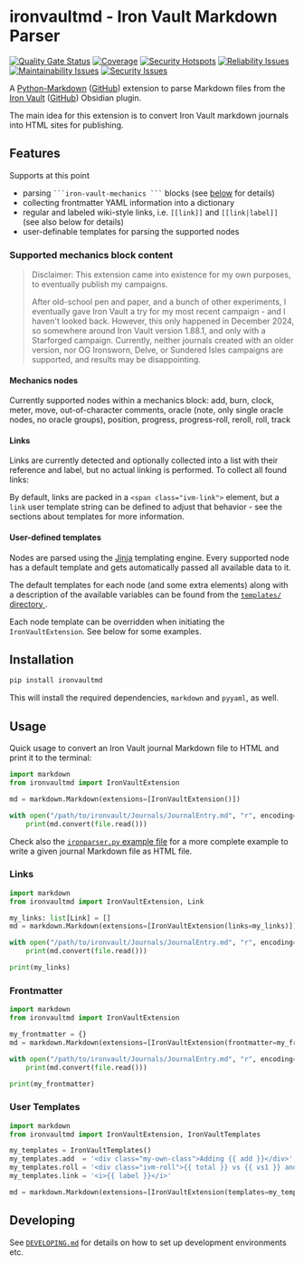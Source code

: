 # ironvaultmd - Iron Vault Markdown Parser
[![Quality Gate Status](https://sonarqube.craplab.fi/api/project_badges/measure?project=iron-vault-mdparser&metric=alert_status&token=sqb_09511c290a6a0c81316431640636eeed4db43f92)](https://sonarqube.craplab.fi/dashboard?id=iron-vault-mdparser)
[![Coverage](https://sonarqube.craplab.fi/api/project_badges/measure?project=iron-vault-mdparser&metric=coverage&token=sqb_09511c290a6a0c81316431640636eeed4db43f92)](https://sonarqube.craplab.fi/dashboard?id=iron-vault-mdparser)
[![Security Hotspots](https://sonarqube.craplab.fi/api/project_badges/measure?project=iron-vault-mdparser&metric=security_hotspots&token=sqb_09511c290a6a0c81316431640636eeed4db43f92)](https://sonarqube.craplab.fi/dashboard?id=iron-vault-mdparser)
[![Reliability Issues](https://sonarqube.craplab.fi/api/project_badges/measure?project=iron-vault-mdparser&metric=software_quality_reliability_issues&token=sqb_09511c290a6a0c81316431640636eeed4db43f92)](https://sonarqube.craplab.fi/dashboard?id=iron-vault-mdparser)
[![Maintainability Issues](https://sonarqube.craplab.fi/api/project_badges/measure?project=iron-vault-mdparser&metric=software_quality_maintainability_issues&token=sqb_09511c290a6a0c81316431640636eeed4db43f92)](https://sonarqube.craplab.fi/dashboard?id=iron-vault-mdparser)
[![Security Issues](https://sonarqube.craplab.fi/api/project_badges/measure?project=iron-vault-mdparser&metric=software_quality_security_issues&token=sqb_09511c290a6a0c81316431640636eeed4db43f92)](https://sonarqube.craplab.fi/dashboard?id=iron-vault-mdparser)

A [Python-Markdown](https://pypi.org/project/Markdown/) ([GitHub](https://github.com/Python-Markdown/markdown)) extension to parse Markdown files from the [Iron Vault](https://ironvault.quest/) ([GitHub](https://github.com/iron-vault-plugin/iron-vault)) Obsidian plugin.

The main idea for this extension is to convert Iron Vault markdown journals into HTML sites for publishing.

## Features

Supports at this point
 - parsing ` ```iron-vault-mechanics ``` ` blocks (see [below](#supported-mechanics-block-content) for details)
 - collecting frontmatter YAML information into a dictionary
 - regular and labeled wiki-style links, i.e. `[[link]]` and `[[link|label]]` (see also below for details)
 - user-definable templates for parsing the supported nodes

### Supported mechanics block content

> Disclaimer: This extension came into existence for my own purposes, to eventually publish my campaigns.
>
> After old-school pen and paper, and a bunch of other experiments, I eventually gave Iron Vault a try for my most recent campaign - and I haven't looked back.
However, this only happened in December 2024, so somewhere around Iron Vault version 1.88.1, and only with a Starforged campaign.
Currently, neither journals created with an older version, nor OG Ironsworn, Delve, or Sundered Isles campaigns are supported,
and results may be disappointing.

#### Mechanics nodes
Currently supported nodes within a mechanics block: add, burn, clock, meter, move, out-of-character comments, oracle (note, only single oracle nodes, no oracle groups), 
position, progress, progress-roll, reroll, roll, track

#### Links
Links are currently detected and optionally collected into a list with their reference and label,
but no actual linking is performed. To collect all found links:

By default, links are packed in a `<span class="ivm-link">` element, but a `link` user template string
can be defined to adjust that behavior - see the sections about templates for more information.

#### User-defined templates
Nodes are parsed using the [Jinja](https://jinja.palletsprojects.com/en/stable/) templating engine.
Every supported node has a default template and gets automatically passed all available data to it.

The default templates for each node (and some extra elements) along with a description of the available
variables can be found from the [`templates/` directory ](src/ironvaultmd/parsers/templates).

Each node template can be overridden when initiating the `IronVaultExtension`. See below for some examples.

## Installation

```sh
pip install ironvaultmd
```

This will install the required dependencies, `markdown` and `pyyaml`, as well.

## Usage

Quick usage to convert an Iron Vault journal Markdown file to HTML and print it to the terminal:

```python
import markdown
from ironvaultmd import IronVaultExtension

md = markdown.Markdown(extensions=[IronVaultExtension()])

with open("/path/to/ironvault/Journals/JournalEntry.md", "r", encoding="utf-8") as file:
    print(md.convert(file.read()))
```

Check also the [`ironparser.py` example file](src/ironparser.py) for a more complete example to write a given journal Markdown file as HTML file.

### Links
```python
import markdown
from ironvaultmd import IronVaultExtension, Link

my_links: list[Link] = []
md = markdown.Markdown(extensions=[IronVaultExtension(links=my_links)])

with open("/path/to/ironvault/Journals/JournalEntry.md", "r", encoding="utf-8") as file:
    print(md.convert(file.read()))

print(my_links)
```

### Frontmatter
```python
import markdown
from ironvaultmd import IronVaultExtension

my_frontmatter = {}
md = markdown.Markdown(extensions=[IronVaultExtension(frontmatter=my_frontmatter)])

with open("/path/to/ironvault/Journals/JournalEntry.md", "r", encoding="utf-8") as file:
    print(md.convert(file.read()))

print(my_frontmatter)
```

### User Templates
```python
import markdown
from ironvaultmd import IronVaultExtension, IronVaultTemplates

my_templates = IronVaultTemplates()
my_templates.add  = '<div class="my-own-class">Adding {{ add }}</div>'
my_templates.roll = '<div class="ivm-roll">{{ total }} vs {{ vs1 }} and {{ vs2 }}</div>'
my_templates.link = '<i>{{ label }}</i>'

md = markdown.Markdown(extensions=[IronVaultExtension(templates=my_templates)])
```

## Developing

See [`DEVELOPING.md`](DEVELOPING.md) for details on how to set up development environments etc. 

